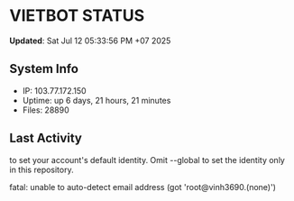 # VIETBOT STATUS
**Updated**: Sat Jul 12 05:33:56 PM +07 2025

## System Info
- IP: 103.77.172.150
- Uptime: up 6 days, 21 hours, 21 minutes
- Files: 28890

## Last Activity

to set your account's default identity.
Omit --global to set the identity only in this repository.

fatal: unable to auto-detect email address (got 'root@vinh3690.(none)')
